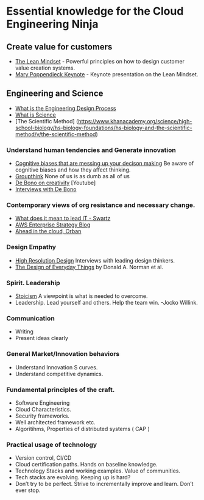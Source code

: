 # Essential knowledge for the Cloud Engineering Ninja



## Create value for customers

* [The Lean Mindset](http://www.poppendieck.com/) - Powerful principles on how to design customer value creation systems.
* [Mary Poppendieck Keynote](https://www.youtube.com/watch?v=TwasxNk1824&t=2287s) - Keynote presentation on the Lean Mindset.

## Engineering and Science

*  [What is the Engineering Design Process](https://curriculum.vexrobotics.com/curriculum/intro-to-engineering/what-is-the-engineering-design-process.html)
*  [What is Science](https://sciencecouncil.org/about-science/our-definition-of-science/)
* [The Scientific Method] (https://www.khanacademy.org/science/high-school-biology/hs-biology-foundations/hs-biology-and-the-scientific-method/v/the-scientific-method)

### Understand human tendencies and Generate innovation
* [Cognitive biases that are messing up your decison making](https://www.inc.com/jessica-stillman/6-cognitive-biases-that-are-messing-up-your-decision-making.html) Be aware of cognitive biases and how they affect thinking.
* [Groupthink](https://oregonstate.edu/instruct/theory/grpthink.html) None of us is as dumb as all of us
* [De Bono on creativity](https://www.youtube.com/watch?v=e20lpMyXFj4) [Youtube]
* [Interviews with De Bono](http://www.debonogroup.com/interviews_and_audio.php)

### Contemporary views of org resistance and necessary change.
* [What does it mean to lead IT - Swartz](https://www.youtube.com/watch?v=JXtt7Oo8JRA)
* [AWS Enterprise Strategy Blog](https://aws.amazon.com/blogs/enterprise-strategy/)
* [Ahead in the cloud, Orban]( http://a.co/d/1bi4yuN)

### Design Empathy
* [High Resolution Design](https://www.youtube.com/channel/UCzBkNPSxw15qrW_Y8p-oCUw) Interviews with leading design thinkers.
* [The Design of Everyday Things](http://a.co/d/jdt1QCD) by Donald A. Norman et al.

### Spirit. Leadership
* [Stoicism](https://www.youtube.com/watch?v=R9OCA6UFE-0) A viewpoint is what is needed to overcome.
* Leadership. Lead yourself and others. Help the team win. -Jocko Willink.

### Communication
* Writing
* Present ideas clearly

### General Market/Innovation behaviors
* Understand Innovation S curves.
* Understand competitive dynamics.


### Fundamental principles of the craft.
* Software Engineering
* Cloud Characteristics.
* Security frameworks.
* Well architected framework etc.
* Algoritihms, Properties of distributed systems ( CAP )

### Practical  usage of technology
* Version control, CI/CD
* Cloud certification paths. Hands on baseline knowledge.
* Technology Stacks and working examples. Value of communities.
* Tech stacks are evolving. Keeping  up is hard?
* Don’t try to be perfect. Strive to incrementally improve and learn. Don’t ever stop.
